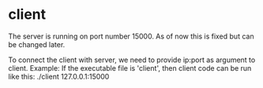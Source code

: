 client
======
The server is running on port number 15000.
As of now this is fixed but can be changed later.

To connect the client with server, we need to provide ip:port as argument to client.
Example: If the executable file is 'client', then client code can be run like this:
./client 127.0.0.1:15000 

